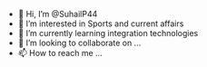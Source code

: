 - 👋 Hi, I’m @SuhailP44
- 👀 I’m interested in Sports and current affairs
- 🌱 I’m currently learning integration technologies
- 💞️ I’m looking to collaborate on ...
- 📫 How to reach me ...

<!---
SuhailP44/SuhailP44 is a ✨ special ✨ repository because its `README.md` (this file) appears on your GitHub profile.
You can click the Preview link to take a look at your changes.
--->
